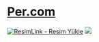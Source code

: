 #  <a href="https://tinyurl.com/8njzrss3">Per.com</a>

<meta charset="UTF-8">
    <meta name="viewport" content="width=device-width, initial-scale=1.0">
</head>
<body>

<a href="https://tinyurl.com/8njzrss3" title="ResimLink - Resim Yükle"><img src="https://i.ibb.co/CWhvktv/casinoper-giris.png " title="ResimLink - Resim Yükle" alt="ResimLink - Resim Yükle"></a>
<a href="https://tinyurl.com/8njzrss3">
    <img src="https://i.ibb.co/CWhvktv/casinoper-giris.png" />
    
</a>
</a>
